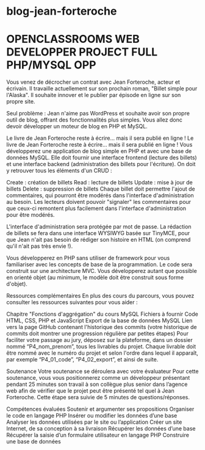 # blog-jean-forteroche
# OPENCLASSROOMS WEB DEVELOPPER PROJECT FULL PHP/MYSQL OPP

Vous venez de décrocher un contrat avec Jean Forteroche, acteur et écrivain. Il travaille actuellement sur son prochain roman, "Billet simple pour l'Alaska". Il souhaite innover et le publier par épisode en ligne sur son propre site.

Seul problème : Jean n'aime pas WordPress et souhaite avoir son propre outil de blog, offrant des fonctionnalités plus simples. Vous allez donc devoir développer un moteur de blog en PHP et MySQL.

Le livre de Jean Forteroche reste à écrire... mais il sera publié en ligne !
Le livre de Jean Forteroche reste à écrire... mais il sera publié en ligne !
Vous développerez une application de blog simple en PHP et avec une base de données MySQL. Elle doit fournir une interface frontend (lecture des billets) et une interface backend (administration des billets pour l'écriture). On doit y retrouver tous les éléments d'un CRUD :

Create : création de billets
Read : lecture de billets
Update : mise à jour de billets
Delete : suppression de billets
Chaque billet doit permettre l'ajout de commentaires, qui pourront être modérés dans l'interface d'administration au besoin.
Les lecteurs doivent pouvoir "signaler" les commentaires pour que ceux-ci remontent plus facilement dans l'interface d'administration pour être modérés.

L'interface d'administration sera protégée par mot de passe. La rédaction de billets se fera dans une interface WYSIWYG basée sur TinyMCE, pour que Jean n'ait pas besoin de rédiger son histoire en HTML (on comprend qu'il n'ait pas très envie !).

Vous développerez en PHP sans utiliser de framework pour vous familiariser avec les concepts de base de la programmation. Le code sera construit sur une architecture MVC. Vous développerez autant que possible en orienté objet (au minimum, le modèle doit être construit sous forme d'objet).

Ressources complémentaires
En plus des cours du parcours, vous pouvez consulter les ressources suivantes pour vous aider :

Chapitre "Fonctions d'aggrégation" du cours MySQL
Fichiers à fournir
Code HTML, CSS, PHP et JavaScript
Export de la base de données MySQL
Lien vers la page GitHub contenant l'historique des commits
(votre historique de commits doit montrer une progression régulière par petites étapes)
Pour faciliter votre passage au jury, déposez sur la plateforme, dans un dossier nommé “P4_nom_prenom”, tous les livrables du projet. Chaque livrable doit être nommé avec le numéro du projet et selon l'ordre dans lequel il apparaît, par exemple “P4_01_code”, “P4_02_export”, et ainsi de suite.

Soutenance
Votre soutenance se déroulera avec votre évaluateur Pour cette soutenance, vous vous positionnerez comme un développeur présentant pendant 25 minutes son travail à son collègue plus senior dans l’agence web afin de vérifier que le projet peut être présenté tel quel à Jean Forteroche. Cette étape sera suivie de 5 minutes de questions/réponses.

Compétences évaluées
Soutenir et argumenter ses propositions
Organiser le code en langage PHP
Insérer ou modifier les données d’une base
Analyser les données utilisées par le site ou l’application
Créer un site Internet, de sa conception à sa livraison
Récupérer les données d’une base
Récupérer la saisie d’un formulaire utilisateur en langage PHP
Construire une base de données

